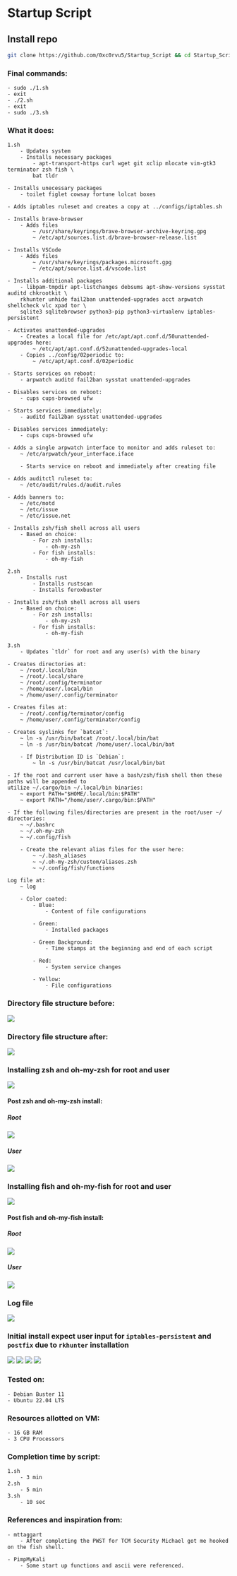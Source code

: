 # Startup Script

## Install repo
```bash
git clone https://github.com/0xc0rvu5/Startup_Script && cd Startup_Script/main
```
### Final commands:

	- sudo ./1.sh
	- exit
	- ./2.sh
	- exit
	- sudo ./3.sh

### What it does:

	1.sh
		- Updates system
		- Installs necessary packages
			- apt-transport-https curl wget git xclip mlocate vim-gtk3 terminator zsh fish \
			bat tldr

	- Installs unecessary packages
		- toilet figlet cowsay fortune lolcat boxes

	- Adds iptables ruleset and creates a copy at ../configs/iptables.sh

	- Installs brave-browser
		- Adds files
			~ /usr/share/keyrings/brave-browser-archive-keyring.gpg 
		 	~ /etc/apt/sources.list.d/brave-browser-release.list
	
	- Installs VSCode
		- Adds files
			~ /usr/share/keyrings/packages.microsoft.gpg
			~ /etc/apt/source.list.d/vscode.list

	- Installs additional packages
		- libpam-tmpdir apt-listchanges debsums apt-show-versions sysstat auditd chkrootkit \
		rkhunter unhide fail2ban unattended-upgrades acct arpwatch shellcheck vlc xpad tor \
		sqlite3 sqlitebrowser python3-pip python3-virtualenv iptables-persistent

	- Activates unattended-upgrades
		- Creates a local file for /etc/apt/apt.conf.d/50unattended-upgrades here:
			~ /etc/apt/apt.conf.d/52unattended-upgrades-local
		- Copies ../config/02periodic to:
			~ /etc/apt/apt.conf.d/02periodic

	- Starts services on reboot:
		- arpwatch auditd fail2ban sysstat unattended-upgrades

	- Disables services on reboot:
		- cups cups-browsed ufw

	- Starts services immediately:
		- auditd fail2ban sysstat unattended-upgrades

	- Disables services immediately:
		- cups cups-browsed ufw

	- Adds a single arpwatch interface to monitor and adds ruleset to:
		~ /etc/arpwatch/your_interface.iface
			
		- Starts service on reboot and immediately after creating file

	- Adds auditctl ruleset to:
		~ /etc/audit/rules.d/audit.rules 

	- Adds banners to:
		~ /etc/motd
 		~ /etc/issue
 		~ /etc/issue.net

 	- Installs zsh/fish shell across all users
 		- Based on choice:
 			- For zsh installs:
 				- oh-my-zsh
			- For fish installs:
				- oh-my-fish

	2.sh
		- Installs rust
			- Installs rustscan
			- Installs feroxbuster

 	- Installs zsh/fish shell across all users
 		- Based on choice:
 			- For zsh installs:
 				- oh-my-zsh
			- For fish installs:
				- oh-my-fish

	3.sh
		- Updates `tldr` for root and any user(s) with the binary

 	- Creates directories at:
 		~ /root/.local/bin
 		~ /root/.local/share
 		~ /root/.config/terminator
 		~ /home/user/.local/bin
 		~ /home/user/.config/terminator

 	- Creates files at:
 		~ /root/.config/terminator/config
		~ /home/user/.config/terminator/config

	- Creates syslinks for `batcat`:
		~ ln -s /usr/bin/batcat /root/.local/bin/bat
		~ ln -s /usr/bin/batcat /home/user/.local/bin/bat

		- If Distribution ID is `Debian`:
			~ ln -s /usr/bin/batcat /usr/local/bin/bat

	- If the root and current user have a bash/zsh/fish shell then these paths will be appended to
	utilize ~/.cargo/bin ~/.local/bin binaries:
		~ export PATH="$HOME/.local/bin:$PATH"
		~ export PATH="/home/user/.cargo/bin:$PATH"

	- If the following files/directories are present in the root/user ~/ directories:
		~ ~/.bashrc
		~ ~/.oh-my-zsh
		~ ~/.config/fish

		- Create the relevant alias files for the user here:
			~ ~/.bash_aliases
			~ ~/.oh-my-zsh/custom/aliases.zsh
			~ ~/.config/fish/functions
			
	Log file at:
		~ log
		
		- Color coated:
			- Blue:
				- Content of file configurations
				
			- Green:
				- Installed packages
				
			- Green Background:
				- Time stamps at the beginning and end of each script
				
			- Red:
				- System service changes
				
			- Yellow:
				- File configurations
				
				
				
### Directory file structure before:
![](directory_structure_before.png)

### Directory file structure after:
![](directory_structure_after.png)

### Installing zsh and oh-my-zsh for root and user
![](startup_script_zsh.gif)

#### Post zsh and oh-my-zsh install:
##### Root
![](post_zsh_root_install.png)
##### User
![](post_zsh_user_install.png)

### Installing fish and oh-my-fish for root and user
![](startup_script_1sh_fish.gif)

#### Post fish and oh-my-fish install:
##### Root
![](post_fish_root_install.png)
##### User
![](post_fish_user_install.png)

### Log file
![](startup_script_log_file.gif)

### Initial install expect user input for `iptables-persistent` and `postfix` due to `rkhunter` installation
![](iptables-persistent.png)
![](iptables-persistent_2.png)
![](postfix_configuration.png)
![](postfix_configuration_2.png)
				

### Tested on:

	- Debian Buster 11 
	- Ubuntu 22.04 LTS

### Resources allotted on VM:

	- 16 GB RAM
	- 3 CPU Processors

### Completion time by script:

	1.sh
		- 3 min
	2.sh
		- 5 min
	3.sh
		- 10 sec
		
### References and inspiration from:
	- mttaggart
		- After completing the PWST for TCM Security Michael got me hooked on the fish shell.

	- PimpMyKali
		- Some start up functions and ascii were referenced.

